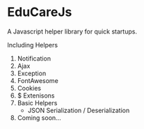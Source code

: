 # EduCareJs

A Javascript helper library for quick startups.

Including Helpers

1. Notification
2. Ajax
3. Exception
4. FontAwesome
5. Cookies
6. $ Extenisons
7. Basic Helpers
    - JSON Serialization / Deserialization
8. Coming soon...
